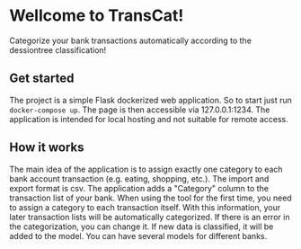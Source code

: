 # Wellcome to TransCat!
Categorize your bank transactions automatically according to the dessiontree classification!
## Get started
The project is a simple Flask dockerized web application. So to start just run `docker-compose up`.
The page is then accessible via 127.0.0.1:1234.
The application is intended for local hosting and not suitable for remote access.
## How it works
The main idea of the application is to assign exactly one category to each bank account transaction (e.g. eating, shopping, etc.). 
The import and export format is csv. 
The application adds a "Category" column to the transaction list of your bank.
When using the tool for the first time, you need to assign a category to each transaction itself. With this information, your later transaction lists will be automatically categorized. If there is an error in the categorization, you can change it. If new data is classified, it will be added to the model. 
You can have several models for different banks.
